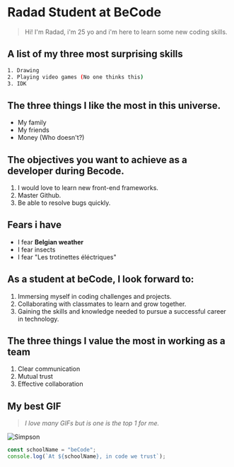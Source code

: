 # Radad Student at BeCode

> Hi! I'm Radad, i'm 25 yo and i'm here to learn some new coding skills.

## A list of my three most surprising skills

```sh
1. Drawing
2. Playing video games (No one thinks this)
3. IDK
```

## The three things I like the most in this universe.

- My family
- My friends
- Money (Who doesn't?)

## The objectives you want to achieve as a developer during Becode.

1. I would love to learn new front-end frameworks.
2. Master Github.
3. Be able to resolve bugs quickly.

## Fears i have

- I fear **Belgian weather**                   
- I fear insects
- I fear "Les trotinettes éléctriques"


## As a student at beCode, I look forward to:

1. Immersing myself in coding challenges and projects.
2. Collaborating with classmates to learn and grow together.
3. Gaining the skills and knowledge needed to pursue a successful career in technology.


## The three things I value the most in working as a team

1. Clear communication
2. Mutual trust
3. Effective collaboration

## My best GIF
> _I love many GIFs but is one is the top 1 for me._

![Simpson](https://pyxis.nymag.com/v1/imgs/f22/cee/18a5c624814d1fee69692841d2f92e89ad-21-homer-bushes-lede.rhorizontal.w700.jpg)

```javascript
const schoolName = "beCode";
console.log(`At ${schoolName}, in code we trust`);
```